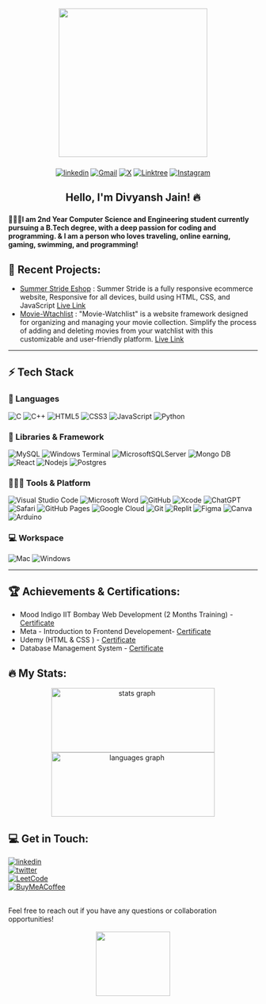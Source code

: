 ###

<div align="center">
  <img width="300" src="https://user-images.githubusercontent.com/69011963/137184767-79a13ec7-1bb3-4341-a6da-3a149c9c159a.gif"  />
</div>

###

<div align="center">
  
  [![linkedin](https://img.shields.io/badge/linkedin-0A66C2?style=for-the-badge&logo=linkedin&logoColor=white)](https://www.linkedin.com/in/divyansh-jain-29712726b)
  [![Gmail](https://img.shields.io/badge/Gmail-D14836?style=for-the-badge&logo=gmail&logoColor=white)](mailto:divyanshjain749@gmail.com)
  [![X](https://img.shields.io/badge/X-%23000000.svg?style=for-the-badge&logo=X&logoColor=white)](https://twitter.com/divyansh_dj3)
  [![Linktree](https://img.shields.io/badge/linktree-1de9b6?style=for-the-badge&logo=linktree&logoColor=white)](https://linktr.ee/divyanshdj)
  [![Instagram](https://img.shields.io/badge/Instagram-%23E4405F.svg?style=for-the-badge&logo=Instagram&logoColor=white)](https://www.instagram.com/mr_divyansh_dj/)
  
</div>

###

<h2 align="center"> Hello,  I'm Divyansh Jain! 🔥</h2>

###

<h4 align="left">👨🏻‍🎓I am 2nd Year Computer Science and Engineering student currently pursuing a B.Tech degree, with a deep passion for coding and programming. & I am a person who loves traveling, online earning, gaming, swimming, and programming!</h4>

###

## 🚀 Recent Projects:

- [Summer Stride Eshop](https://github.com/divyanshdj/SummerStride-Eshop) : Summer Stride is a fully responsive ecommerce website,
Responsive for all devices, build using HTML, CSS, and JavaScript [Live Link](https://summer-stride-eshop.netlify.app/)
- [Movie-Wtachlist](https://github.com/divyanshdj/Movie-Watchlist) : "Movie-Watchlist" is a website framework designed for organizing and managing your movie collection. Simplify the process of adding and deleting movies from your watchlist with this customizable and user-friendly platform. [Live Link](https://movies-watchlisters.netlify.app/)

---

## ⚡ Tech Stack

### 🚀 Languages

![C](https://img.shields.io/badge/C-00599C?style=for-the-badge&logo=c&logoColor=white)
![C++](https://img.shields.io/badge/C%2B%2B-00599C?style=for-the-badge&logo=c%2B%2B&logoColor=white)
![HTML5](https://img.shields.io/badge/HTML5-E34F26?style=for-the-badge&logo=html5&logoColor=white)
![CSS3](https://img.shields.io/badge/CSS3-1572B6?style=for-the-badge&logo=css3&logoColor=white)
![JavaScript](https://img.shields.io/badge/JavaScript-323330?style=for-the-badge&logo=javascript&logoColor=F7DF1E)
![Python](https://img.shields.io/badge/Python-FFD43B?style=for-the-badge&logo=python&logoColor=306998)

 

### 🧩 Libraries & Framework

![MySQL](https://img.shields.io/badge/mysql-4479A1.svg?style=for-the-badge&logo=mysql&logoColor=white)
![Windows Terminal](https://img.shields.io/badge/Windows%20Terminal-%234D4D4D.svg?style=for-the-badge&logo=windows-terminal&logoColor=white)
![MicrosoftSQLServer](https://img.shields.io/badge/Microsoft%20SQL%20Server-CC2927?style=for-the-badge&logo=microsoft%20sql%20server&logoColor=white)
![Mongo DB](https://img.shields.io/badge/Mongo%20DB-black?style=for-the-badge&logo=mongodb&logoColor=339933)
![React](https://img.shields.io/badge/React-20232A?style=for-the-badge&logo=react&logoColor=61DAFB)
![Nodejs](https://img.shields.io/badge/Node.js-339933?style=for-the-badge&logo=nodedotjs&logoColor=white)
![Postgres](https://img.shields.io/badge/postgres-%23316192.svg?style=for-the-badge&logo=postgresql&logoColor=white)



### 🧑🏻‍💻 Tools & Platform

![Visual Studio Code](https://img.shields.io/badge/Visual%20Studio%20Code-0078d7.svg?style=for-the-badge&logo=visual-studio-code&logoColor=white)
![Microsoft Word](https://img.shields.io/badge/Microsoft_Word-2B579A?style=for-the-badge&logo=microsoft-word&logoColor=white)
![GitHub](https://img.shields.io/badge/github-%23121011.svg?style=for-the-badge&logo=github&logoColor=white)
![Xcode](https://img.shields.io/badge/Xcode-007ACC?style=for-the-badge&logo=Xcode&logoColor=white)
![ChatGPT](https://img.shields.io/badge/chatGPT-74aa9c?style=for-the-badge&logo=openai&logoColor=white)
![Safari](https://img.shields.io/badge/Safari-000000?style=for-the-badge&logo=Safari&logoColor=white)
![GitHub Pages](https://img.shields.io/badge/GitHub_Pages-100000?style=for-the-badge&logo=github&logoColor=white)
![Google Cloud](https://img.shields.io/badge/Google_Cloud-4285F4?style=for-the-badge&logo=google-cloud&logoColor=white)
![Git](https://img.shields.io/badge/Git-F05032?style=for-the-badge&logo=git&logoColor=white)
![Replit](https://img.shields.io/badge/Replit-DD1200?style=for-the-badge&logo=Replit&logoColor=white)
![Figma](https://img.shields.io/badge/Figma-F24E1E?style=for-the-badge&logo=figma&logoColor=white)
![Canva](https://img.shields.io/badge/Canva-%2300C4CC.svg?&style=for-the-badge&logo=Canva&logoColor=white)
![Arduino](https://img.shields.io/badge/-Arduino-00979D?style=for-the-badge&logo=Arduino&logoColor=white)


### 💻 Workspace

![Mac](https://img.shields.io/badge/MacOS-000000?style=for-the-badge&logo=Apple&logoColor=white)
![Windows](https://img.shields.io/badge/Windows-0078D6?style=for-the-badge&logo=windows&logoColor=white)

---

###

## 🏆 Achievements & Certifications:

- Mood Indigo IIT Bombay Web Development (2 Months Training) - [Certificate](https://www.linkedin.com/posts/divyansh-jain-29712726b_webdevelopment-codelife-techskills-activity-7075661721977131008-o9oK?utm_source=share&utm_medium=member_desktop) <br>
- Meta - Introduction to Frontend Developement- [Certificate](https://coursera.org/share/f26191dc25cb54be98fc466a0420f12b) <br>
- Udemy (HTML & CSS ) - [Certificate](https://www.linkedin.com/posts/divyansh-jain-29712726b_webdev-html-css-activity-7065146436258045952-a1EK?utm_source=share&utm_medium=member_desktop) <br>
- Database Management System - [Certificate](https://www.linkedin.com/posts/divyansh-jain-29712726b_training-dbms-growth-activity-7065147615234920448-FemP?utm_source=share&utm_medium=member_desktop)

###

## 🔥 My Stats:

<div align="center">
  <img src="https://github-readme-stats.vercel.app/api?username=divyanshdj&hide_title=false&hide_rank=false&show_icons=true&include_all_commits=true&count_private=true&disable_animations=false&theme=dracula&locale=en&hide_border=false&order=1" height="130" width="330" alt="stats graph"  />
  <br>
  <img src="https://github-readme-stats.vercel.app/api/top-langs?username=divyanshdj&locale=en&hide_title=false&layout=compact&card_width=320&langs_count=5&theme=dracula&hide_border=false&order=2" height="130" width="330" alt="languages graph"  />
</div>

## 💻 Get in Touch:

[![linkedin](https://img.shields.io/badge/linkedin-0A66C2?style=for-the-badge&logo=linkedin&logoColor=white)](https://www.linkedin.com/in/divyansh-jain-29712726b)
<br>
[![twitter](https://img.shields.io/badge/twitter-1DA1F2?style=for-the-badge&logo=twitter&logoColor=white)](https://twitter.com/divyansh_dj3)
<br>
[![LeetCode](https://img.shields.io/badge/LeetCode-000000?style=for-the-badge&logo=LeetCode&logoColor=#d16c06)](https://leetcode.com/divyanshdj/)
<br>
[![BuyMeACoffee](https://img.shields.io/badge/Buy%20Me%20a%20Coffee-ffdd00?style=for-the-badge&logo=buy-me-a-coffee&logoColor=black)](https://buymeacoffee.com/djboss88347) 

<br>
Feel free to reach out if you have any questions or collaboration opportunities!
<br><br>

<div align="center">
  <img height="130" width="150" src="https://i.imgflip.com/65efzo.gif"  />
</div>

